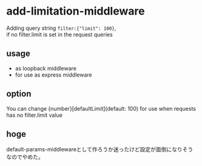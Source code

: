 # add-limitation-middleware
Adding query string ```filter:{"limit": 100}```,  
if no filter.limit is set in the request queries

## usage
* as loopback middleware
* for use as express middleware

## option
You can change {number}[defaultLimit](default: 100) for use when requests has no filter.limit value

## hoge
default-params-middlewareとして作ろうか迷ったけど設定が面倒になりそうなのでやめた。
